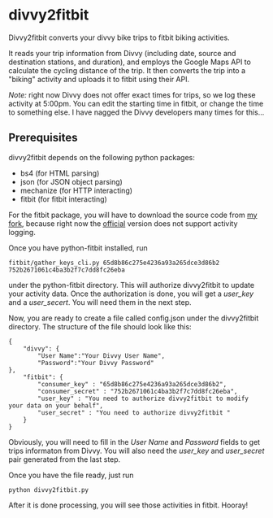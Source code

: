 divvy2fitbit
============

Divvy2fitbit converts your divvy bike trips to fitbit biking activities.

It reads your trip information from Divvy (including date, source and destination stations,
and duration), and employs the Google Maps API to calculate the cycling distance of the trip.
It then converts the trip into a "biking" activity and uploads it to fitbit
using their API.

*Note:* right now Divvy does not offer exact times for trips, so we log these
activity at 5:00pm. You can edit the starting time in fitbit, or change the time to 
something else. I have nagged the Divvy developers many times for this...

Prerequisites
-----------------

divvy2fitbit depends on the following python packages:

 * bs4 (for HTML parsing)
 * json (for JSON object parsing)
 * mechanize (for HTTP interacting)
 * fitbit (for fitbit interacting)
 
For the fitbit package, you will have to download the source code
from [my fork](https://github.com/xuy/python-fitbit), because right now
the [official](https://github.com/orcasgit/python-fitbit) version does not
support activity logging.

Once you have python-fitbit installed, run

	fitbit/gather_keys_cli.py 65d8b86c275e4236a93a265dce3d86b2 752b2671061c4ba3b2f7c7dd8fc26eba
	
under the python-fitbit directory. This will authorize divvy2fitbit to update your 
activity data. Once the authorization is done, you will get a *user_key* and a 
*user_secert*. You will need them in the next step.

Now, you are ready to create a file called config.json under the divvy2fitbit
directory. The structure of the file should look like this:

    {
        "divvy": {
            "User Name":"Your Divvy User Name",
            "Password":"Your Divvy Password"
    },
        "fitbit": {
            "consumer_key" : "65d8b86c275e4236a93a265dce3d86b2",
            "consumer_secret" : "752b2671061c4ba3b2f7c7dd8fc26eba",
            "user_key" : "You need to authorize divvy2fitbit to modify your data on your behalf",
            "user_secret" : "You need to authorize divvy2fitbit "
        }
    }

Obviously, you will need to fill in the *User Name* and *Password* fields to get
trips informaton from Divvy. 
You will also need the *user_key* and *user_secret* pair generated from the last step.

Once you have the file ready, just run 

	python divvy2fitbit.py
	
After it is done processing, you will see those activities in fitbit. Hooray!
